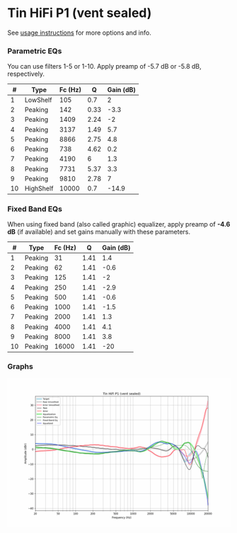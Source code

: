 # Tin HiFi P1 (vent sealed)
See [usage instructions](https://github.com/jaakkopasanen/AutoEq#usage) for more options and info.

### Parametric EQs
You can use filters 1-5 or 1-10. Apply preamp of -5.7 dB or -5.8 dB, respectively.

|   # | Type      |   Fc (Hz) |    Q |   Gain (dB) |
|-----|-----------|-----------|------|-------------|
|   1 | LowShelf  |       105 | 0.7  |         2   |
|   2 | Peaking   |       142 | 0.33 |        -3.3 |
|   3 | Peaking   |      1409 | 2.24 |        -2   |
|   4 | Peaking   |      3137 | 1.49 |         5.7 |
|   5 | Peaking   |      8866 | 2.75 |         4.8 |
|   6 | Peaking   |       738 | 4.62 |         0.2 |
|   7 | Peaking   |      4190 | 6    |         1.3 |
|   8 | Peaking   |      7731 | 5.37 |         3.3 |
|   9 | Peaking   |      9810 | 2.78 |         7   |
|  10 | HighShelf |     10000 | 0.7  |       -14.9 |

### Fixed Band EQs
When using fixed band (also called graphic) equalizer, apply preamp of **-4.6 dB** (if available) and set gains manually with these parameters.

|   # | Type    |   Fc (Hz) |    Q |   Gain (dB) |
|-----|---------|-----------|------|-------------|
|   1 | Peaking |        31 | 1.41 |         1.4 |
|   2 | Peaking |        62 | 1.41 |        -0.6 |
|   3 | Peaking |       125 | 1.41 |        -2   |
|   4 | Peaking |       250 | 1.41 |        -2.9 |
|   5 | Peaking |       500 | 1.41 |        -0.6 |
|   6 | Peaking |      1000 | 1.41 |        -1.5 |
|   7 | Peaking |      2000 | 1.41 |         1.3 |
|   8 | Peaking |      4000 | 1.41 |         4.1 |
|   9 | Peaking |      8000 | 1.41 |         3.8 |
|  10 | Peaking |     16000 | 1.41 |       -20   |

### Graphs
![](./Tin%20HiFi%20P1%20(vent%20sealed).png)
